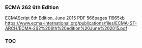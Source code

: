 ### ECMA 262 6th Edition
ECMAScript 6th Edition, June 2015
PDF 566pages 11965kb
https://www.ecma-international.org/publications/files/ECMA-ST-ARCH/ECMA-262%206th%20edition%20June%202015.pdf

### TOC